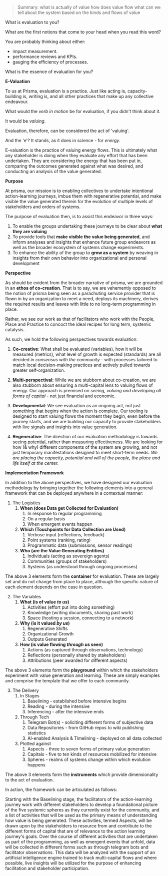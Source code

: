 
> Summary:
> what is actually of value
> how does value flow
> what can we tell about the system based on the kinds and flows of value
  
What is evaluation to you?

What are the first notions that come to your head when you read this word?

You are probably thinking about either:
- impact measurement. 
- performance reviews and KPIs.
- gauging the efficiency of processes.

What is the essence of evaluation for you? 

**E-Valuation**

To us at Prisma, evaluation is a practice. Just like acting is, capacity-building is, writing is, and all other practices that make up any collective endeavour. 

What would the *verb in motion* be for evaluation, if you didn't think about it.

It would be *valuing*.

Evaluation, therefore, can be considered the act of 'valuing'. 

And the 'e'? It stands, as it does in science - for *energy*.

E-valuation is the practice of valuing energy flows. This is ultimately what any stakeholder is doing when they evaluate any effort that has been undertaken. They are considering the energy that has been put in, comparing the outcomes generated against what was desired, and conducting an analysis of the value generated.

**Purpose**

At prisma, our mission is to enabling collectives to undertake intentional action-learning journeys, imbue them with regenerative potential, and make visible the value generated therein for the evolution of multiple levels of stakeholders and orders of systems.

The purpose of evaluation then, is to assist this endeavor in three ways:

1. To enable the groups undertaking these journeys to be clear about **what they are valuing**
2. To provide tools that **make visible the value being generated**, and inform analyses and insights that enhance future group endeavors as well as the broader ecosystem of systems change experiments.
3. To enhance the ability of the group to **grow as a system** by weaving in insights from their own behavior into organizational and personal development

**Perspective**

As should be evident from the broader narrative of prisma, we are grounded in an **ethos of co-creation**. That is to say, we are vehemently opposed to the notion of prisma being seen as a parachuting service provider that is flown in by an organization to meet a need, deploys its machinery, derives the required results and leaves with little to no long-term programming in place.

Rather, we see our work as that of facilitators who work with the People, Place and Practice to concoct the ideal recipes for long term, systemic catalysis. 

As such, we hold the following perspectives towards evaluation:

1. **Co-creative**: What shall be evaluated (variables), how it will be measured (metrics), what level of growth is expected (standards) are all decided *in consensus with the community* - with processes tailored to match local decision-making practices and actively pulled towards greater self-organization.

2. **Multi-perspectival:** While we are stubborn about co-creation, we are also stubborn about ensuring a multi-capital lens to valuing flows of energy. Our approach is premised on *seeing, valuing and developing all forms of capital* - not just financial and economic.

3. **Developmental**: We see evaluation as an ongoing act, not just something that begins when the action is complete. Our tooling is designed to start valuing flows the moment they begin, even before the journey starts, and we are building our capacity to provide stakeholders with live signals and insights into value generation.

4. **Regenerative**: The direction of our evaluation methodology is towards seeing potential, rather than measuring effectiveness. We are looking for how (& why) different components of the system are growing, and not just temporary manifestations designed to meet short-term needs. *We are placing the capacity, potential and will of the people, the place and life itself at the center.*

**Implementation Framework**

In addition to the above perspectives, we have designed our evaluation methodology by bringing together the following elements into a general framework that can be deployed anywhere in a contextual manner:

1. The Logistics
	1. **When (does Data get Collected for Evaluation)**
		1. In response to regular programming
		2. On a regular basis
		3. When emergent events happen
	2. **Which (Touchpoints for Data Collection are Used)**
		1. Verbose input (reflections, feedback)
		2. Point systems (ranking, rating)
		3. Programmatic data (submissions, sensor readings)
	3. **Who (are the Value Generating Entities)**
		1. Individuals (acting as sovereign agents)
		2. Communities (groups of stakeholders)
		3. Systems (as understood through ongoing processes)

The above 3 elements form the **container** for evaluation. These are largely set and do not change from place to place, although the specific nature of each element depends on the case in question.

2. The Variables
	1. **What (is of value *to us*)**
		1. Activities (effort put into doing something)
		2. Knowledge (writing documents, sharing past work)
		3. Space (hosting a session, connecting to a network)
	2. **Why (is it valued *by us*)**
		1. Regenerative Shifts
		2. Organizational Growth
		3. Outputs Generated
	3. **How (is value flowing *through us* seen)**
		1. Actions (as captured through observations, technology)
		2. Reflections (personally shared by stakeholders)
		3. Attributions (peer awarded for different aspects)


The above 3 elements form the **playground** within which the stakeholders experiment with value generation and learning. These are simply examples and comprise the template that we offer to each community.

3. The Delivery
	1. In Stages
		1. Baselining - established before intensive begins
		2. Reading - during the intensive
		3. Inferencing - after the intensive ends
	2. Through Tech
		1. Telegram Bot(s) - soliciting different forms of subjective data
		2. Data Repositories - from GitHub repos to wiki publishing statistics
		3. AI-enabled Analysis & Timelining - deployed on all data collected
	3. Plotted against
		1. Aspects - three to seven forms of primary value generation 
		2. Capitals - five to ten kinds of resources mobilized for intensive
		3. Spheres - realms of systems change within which evolution happens

The above 3 elements form the **instruments** which provide dimensionality to the act of evaluation.

In action, the framework can be articulated as follows:

Starting with the Baselining stage, the facilitators of the action-learning journey work with different stakeholders to develop a foundational picture of the five systemic spheres as they currently exist for the community, and a list of activities that will be used as the primary means of understanding how value is being generated. These activities, termed Aspects, will be drawn upon by the stakeholders to resource from and contribute to the different forms of capital that are of relevance to the action learning journey's goals. Over the course of different activities that are undertaken as part of the programming, as well as emergent events that unfold, data will be collected in different forms such as through telegram bots and facilitator observations. This data will be analyzed with the support of an artificial intelligence engine trained to track multi-capital flows and where possible, live insights will be utilized for the purpose of enhancing facilitation and stakeholder participation.